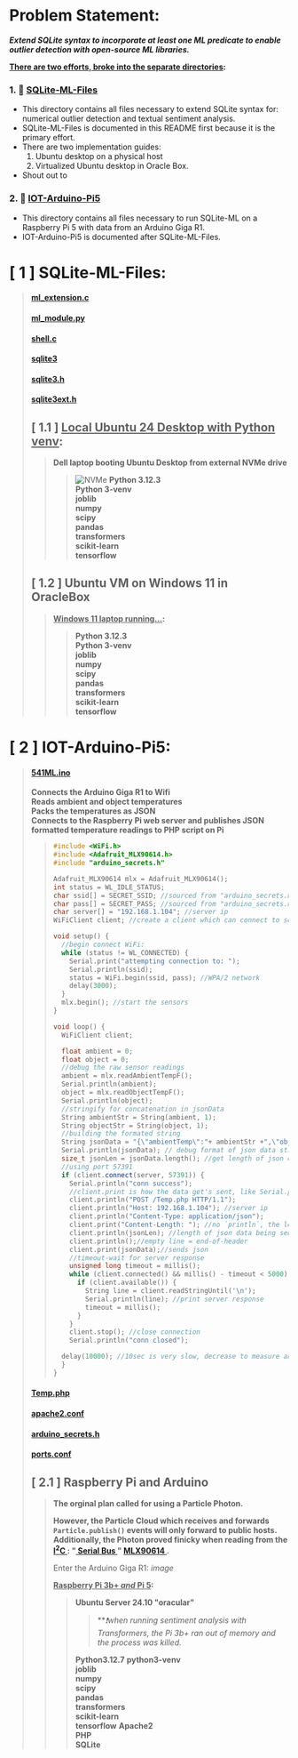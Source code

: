 # Problem Statement:
***Extend SQLite syntax to incorporate at least one ML predicate to enable outlier detection with open-source ML libraries.***     

<b><ins>There are two efforts, broke into the separate directories</ins>:</b>    
### 1. 📂 [SQLite-ML-Files](https://github.com/plmcdowe/54100/tree/d2fcb17aec2104accbf6aa3f85e82535e7ac0abe/SQLite-ML-Files)
   - This directory contains all files necessary to extend SQLite syntax for:    
     numerical outlier detection and textual sentiment analysis.
   - SQLite-ML-Files is documented in this README first because it is the primary effort.
   - There are two implementation guides:
       1. Ubuntu desktop on a physical host
       2. Virtualized Ubuntu desktop in Oracle Box.
   - Shout out to 
### 2. 📂 [IOT-Arduino-Pi5](https://github.com/plmcdowe/54100/tree/d2fcb17aec2104accbf6aa3f85e82535e7ac0abe/IOT-Arduino-Pi5)
   - This directory contains all files necessary to run SQLite-ML on a Raspberry Pi 5 with data from an Arduino Giga R1.
   - IOT-Arduino-Pi5 is documented after SQLite-ML-Files.

# \[ 1 \] SQLite-ML-Files:
> #### [ml_extension.c](https://github.com/plmcdowe/54100/blob/d2fcb17aec2104accbf6aa3f85e82535e7ac0abe/SQLite-ML-Files/ml_extension.c)    
> #### [ml_module.py](https://github.com/plmcdowe/54100/blob/d2fcb17aec2104accbf6aa3f85e82535e7ac0abe/SQLite-ML-Files/ml_module.py)     
> #### [shell.c](https://github.com/plmcdowe/54100/blob/d2fcb17aec2104accbf6aa3f85e82535e7ac0abe/SQLite-ML-Files/shell.c)     
> #### [sqlite3](https://github.com/plmcdowe/54100/blob/d2fcb17aec2104accbf6aa3f85e82535e7ac0abe/SQLite-ML-Files/sqlite3)     
> #### [sqlite3.h](https://github.com/plmcdowe/54100/blob/d2fcb17aec2104accbf6aa3f85e82535e7ac0abe/SQLite-ML-Files/sqlite3.h)     
> #### [sqlite3ext.h](https://github.com/plmcdowe/54100/blob/d2fcb17aec2104accbf6aa3f85e82535e7ac0abe/SQLite-ML-Files/sqlite3ext.h)
> 
> ## \[ 1.1 \] <ins>Local Ubuntu 24 Desktop with Python venv</ins>:
>> **Dell laptop booting Ubuntu Desktop from external NVMe drive**
>>> ![NVMe](https://github.com/user-attachments/assets/7c7be5b9-b64e-4072-be0e-7bb4b3d6a8f1)
>>> **Python 3.12.3**    
>>> **Python 3-venv**    
>>> **joblib**    
>>> **numpy**    
>>> **scipy**    
>>> **pandas**    
>>> **transformers**    
>>> **scikit-learn**    
>>> **tensorflow**    
>
> ## \[ 1.2 \] Ubuntu VM on Windows 11 in OracleBox
>> **<ins>Windows 11 laptop running...</ins>:**     
>>> **Python 3.12.3**    
>>> **Python 3-venv**    
>>> **joblib**    
>>> **numpy**    
>>> **scipy**    
>>> **pandas**    
>>> **transformers**    
>>> **scikit-learn**    
>>> **tensorflow**    
>
# \[ 2 \] IOT-Arduino-Pi5:
> #### [541ML.ino](https://github.com/plmcdowe/54100/blob/d2fcb17aec2104accbf6aa3f85e82535e7ac0abe/IOT-Arduino-Pi5/541ML.ino)      
> **Connects the Arduino Giga R1 to Wifi**    
> **Reads ambient and object temperatures**    
> **Packs the temperatures as JSON**    
> **Connects to the Raspberry Pi web server and publishes JSON formatted temperature readings to PHP script on Pi**    
>> ```C++
>> #include <WiFi.h>
>> #include <Adafruit_MLX90614.h>
>> #include "arduino_secrets.h"
>> 
>> Adafruit_MLX90614 mlx = Adafruit_MLX90614();
>> int status = WL_IDLE_STATUS;
>> char ssid[] = SECRET_SSID; //sourced from "arduino_secrets.h"
>> char pass[] = SECRET_PASS; //sourced from "arduino_secrets.h"
>> char server[] = "192.168.1.104"; //server ip
>> WiFiClient client; //create a client which can connect to server ip & port; WifiClient defined by client.connect()
>> 
>> void setup() {
>>   //begin connect WiFi:
>>   while (status != WL_CONNECTED) {
>>     Serial.print("attempting connection to: ");
>>     Serial.println(ssid);
>>     status = WiFi.begin(ssid, pass); //WPA/2 network
>>     delay(3000);
>>   }
>>   mlx.begin(); //start the sensors
>> }
>>
>> void loop() {
>>   WiFiClient client;
>> 
>>   float ambient = 0;
>>   float object = 0;
>>   //debug the raw sensor readings
>>   ambient = mlx.readAmbientTempF();
>>   Serial.println(ambient);
>>   object = mlx.readObjectTempF();
>>   Serial.println(object);
>>   //stringify for concatenation in jsonData 
>>   String ambientStr = String(ambient, 1);
>>   String objectStr = String(object, 1);
>>   //building the formated string
>>   String jsonData = "{\"ambientTemp\":"+ ambientStr +",\"objectTemp\":"+ objectStr +"}";
>>   Serial.println(jsonData); // debug format of json data string
>>   size_t jsonLen = jsonData.length(); //get length of json data string as unsigned int
>>   //using port 57391
>>   if (client.connect(server, 57391)) {
>>     Serial.println("conn success");
>>     //client.print is how the data get's sent, like Serial.print, but over http to your pre-defined "char server[]" 
>>     client.println("POST /Temp.php HTTP/1.1"); 
>>     client.println("Host: 192.168.1.104"); //server ip
>>     client.println("Content-Type: application/json");
>>     client.print("Content-Length: "); //no `println`, the length below must be on same line
>>     client.println(jsonLen); //length of json data being sent
>>     client.println();//empty line = end-of-header
>>     client.print(jsonData);//sends json
>>     //timeout-wait for server response
>>     unsigned long timeout = millis();
>>     while (client.connected() && millis() - timeout < 5000) {
>>       if (client.available()) {
>>         String line = client.readStringUntil('\n');
>>         Serial.println(line); //print server response
>>         timeout = millis();
>>       }
>>     }
>>     client.stop(); //close connection
>>     Serial.println("conn closed");  
>>
>>   delay(10000); //10sec is very slow, decrease to measure and send more frequently 
>>   }
>> }
>> ```
> #### [Temp.php](https://github.com/plmcdowe/54100/blob/d2fcb17aec2104accbf6aa3f85e82535e7ac0abe/IOT-Arduino-Pi5/Temp.php)       
> #### [apache2.conf](https://github.com/plmcdowe/54100/blob/d2fcb17aec2104accbf6aa3f85e82535e7ac0abe/IOT-Arduino-Pi5/apache2.conf)       
> #### [arduino_secrets.h](https://github.com/plmcdowe/54100/blob/d2fcb17aec2104accbf6aa3f85e82535e7ac0abe/IOT-Arduino-Pi5/arduino_secrets.h)      
> #### [ports.conf](https://github.com/plmcdowe/54100/blob/d2fcb17aec2104accbf6aa3f85e82535e7ac0abe/IOT-Arduino-Pi5/ports.conf)
> 
> ## \[ 2.1 \] Raspberry Pi and Arduino
> 
>> **The orginal plan called for using a Particle Photon.** 
>>   
>> **However, the Particle Cloud which receives and forwards `Particle.publish()` events will only forward to public hosts.**  
>> **Additionally, the Photon proved finicky when reading from the [ I<sup>2</sup>C ](https://i2cdevices.org/resources) : "[ Serial Bus ](https://en.wikipedia.org/wiki/I%C2%B2C)" [ MLX90614 ](https://www.amazon.com/dp/B0B63K5V7T?ref=ppx_yo2ov_dt_b_fed_asin_title).**  
>>   
>> Enter the Arduino Giga R1:
>> *image*
>> 
>> **<ins>Raspberry Pi 3b+ *and*  Pi 5</ins>:**  
>>> **Ubuntu Server 24.10 "oracular"**  
>>>> ***❗*when running sentiment analysis with Transformers, the Pi 3b+ ran out of memory and the process was killed.**
>>>> 
>>> **Python3.12.7**
>>> **python3-venv**  
>>> **joblib**  
>>> **numpy**  
>>> **scipy**  
>>> **pandas**  
>>> **transformers**  
>>> **scikit-learn**  
>>> **tensorflow**
>>> **Apache2**  
>>> **PHP**  
>>> **SQLite**  
>
